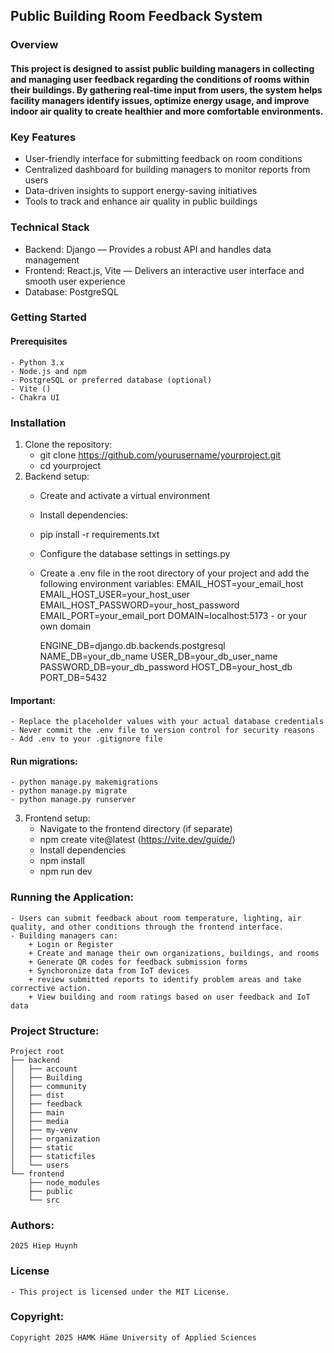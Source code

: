 ## Public Building Room Feedback System
### Overview
#### This project is designed to assist public building managers in collecting and managing user feedback regarding the conditions of rooms within their buildings. By gathering real-time input from users, the system helps facility managers identify issues, optimize energy usage, and improve indoor air quality to create healthier and more comfortable environments.

### Key Features
- User-friendly interface for submitting feedback on room conditions
- Centralized dashboard for building managers to monitor reports from users
- Data-driven insights to support energy-saving initiatives
- Tools to track and enhance air quality in public buildings

### Technical Stack
- Backend: Django — Provides a robust API and handles data management
- Frontend: React.js, Vite — Delivers an interactive user interface and smooth user experience
- Database: PostgreSQL

### Getting Started
#### Prerequisites
    - Python 3.x
    - Node.js and npm
    - PostgreSQL or preferred database (optional)
    - Vite ()
    - Chakra UI

### Installation
1. Clone the repository:
    - git clone https://github.com/yourusername/yourproject.git
    - cd yourproject
2. Backend setup:
    - Create and activate a virtual environment
    - Install dependencies:
    - pip install -r requirements.txt
    - Configure the database settings in settings.py
    - Create a .env file in the root directory of your project and add the following environment variables:
        EMAIL_HOST=your_email_host
        EMAIL_HOST_USER=your_host_user
        EMAIL_HOST_PASSWORD=your_host_password
        EMAIL_PORT=your_email_port
        DOMAIN=localhost:5173 - or your own domain

        ENGINE_DB=django.db.backends.postgresql
        NAME_DB=your_db_name
        USER_DB=your_db_user_name
        PASSWORD_DB=your_db_password
        HOST_DB=your_host_db
        PORT_DB=5432
#### Important:

    - Replace the placeholder values with your actual database credentials
    - Never commit the .env file to version control for security reasons
    - Add .env to your .gitignore file

#### Run migrations:
    - python manage.py makemigrations
    - python manage.py migrate
    - python manage.py runserver
3. Frontend setup:
    - Navigate to the frontend directory (if separate)
    - npm create vite@latest (https://vite.dev/guide/)
    - Install dependencies
    - npm install
    - npm run dev
### Running the Application:
    - Users can submit feedback about room temperature, lighting, air quality, and other conditions through the frontend interface.
    - Building managers can:
        + Login or Register
        + Create and manage their own organizations, buildings, and rooms
        + Generate QR codes for feedback submission forms
        + Synchoronize data from IoT devices
        + review submitted reports to identify problem areas and take corrective action.
        + View building and room ratings based on user feedback and IoT data

### Project Structure:
    Project root
    ├── backend
    │   ├── account
    │   ├── Building
    │   ├── community
    │   ├── dist
    │   ├── feedback
    │   ├── main
    │   ├── media
    │   ├── my-venv
    │   ├── organization
    │   ├── static
    │   ├── staticfiles
    │   └── users
    └── frontend
        ├── node_modules
        ├── public
        └── src
### Authors:
    2025 Hiep Huynh
### License
    - This project is licensed under the MIT License.
### Copyright:
    Copyright 2025 HAMK Häme University of Applied Sciences
